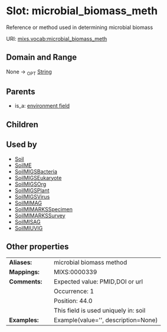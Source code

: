 
# Slot: microbial_biomass_meth


Reference or method used in determining microbial biomass

URI: [mixs.vocab:microbial_biomass_meth](https://w3id.org/mixs/vocab/microbial_biomass_meth)


## Domain and Range

None ->  <sub>OPT</sub> [String](types/String.md)

## Parents

 *  is_a: [environment field](environment_field.md)

## Children


## Used by

 * [Soil](Soil.md)
 * [SoilME](SoilME.md)
 * [SoilMIGSBacteria](SoilMIGSBacteria.md)
 * [SoilMIGSEukaryote](SoilMIGSEukaryote.md)
 * [SoilMIGSOrg](SoilMIGSOrg.md)
 * [SoilMIGSPlant](SoilMIGSPlant.md)
 * [SoilMIGSVirus](SoilMIGSVirus.md)
 * [SoilMIMAG](SoilMIMAG.md)
 * [SoilMIMARKSSpecimen](SoilMIMARKSSpecimen.md)
 * [SoilMIMARKSSurvey](SoilMIMARKSSurvey.md)
 * [SoilMISAG](SoilMISAG.md)
 * [SoilMIUVIG](SoilMIUVIG.md)

## Other properties

|  |  |  |
| --- | --- | --- |
| **Aliases:** | | microbial biomass method |
| **Mappings:** | | MIXS:0000339 |
| **Comments:** | | Expected value: PMID,DOI or url |
|  | | Occurrence: 1 |
|  | | Position: 44.0 |
|  | | This field is used uniquely in: soil |
| **Examples:** | | Example(value='', description=None) |

